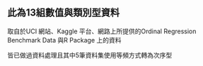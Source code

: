 ## 此為13組數值與類別型資料

取自於UCI 網站、Kaggle 平台、網路上所提供的Ordinal Regression Benchmark Data 與R Package 上的資料

皆已做過資料處理且其中5筆資料集使用等頻方式轉為次序型
